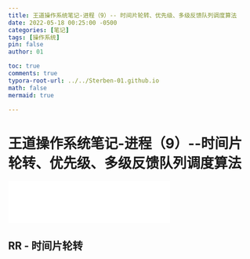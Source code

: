 ```yaml
---
title: 王道操作系统笔记-进程（9）-- 时间片轮转、优先级、多级反馈队列调度算法
date: 2022-05-18 00:25:00 -0500
categories: [笔记]
tags: [操作系统]
pin: false
author: 01

toc: true
comments: true
typora-root-url: ../../Sterben-01.github.io
math: false
mermaid: true

---
```


# 王道操作系统笔记-进程（9）--时间片轮转、优先级、多级反馈队列调度算法

<iframe frameborder="no" border="0" marginwidth="0" marginheight="0" width="330" height="86" src="//music.163.com/outchain/player?type=2&amp;id=415904629&amp;auto=1&amp;height=66"> </iframe>

## RR - 时间片轮转





